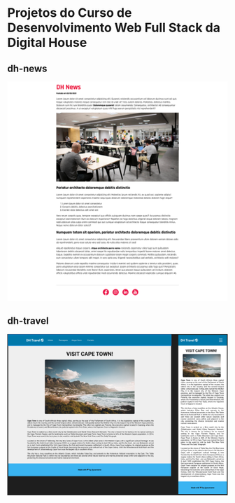 # Projetos do Curso de Desenvolvimento Web Full Stack da Digital House

## dh-news
![](images/dh-news.png)

## dh-travel
![](images/dh-travel.png)
